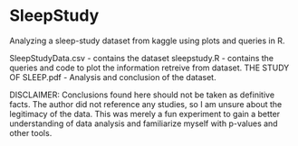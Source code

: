 # SleepStudy

Analyzing a sleep-study dataset from kaggle using plots and queries in R. 

SleepStudyData.csv - contains the dataset
sleepstudy.R - contains the queries and code to plot the information retreive from dataset.
THE STUDY OF SLEEP.pdf - Analysis and conclusion of the dataset.


DISCLAIMER: Conclusions found here should not be taken as definitive facts. The author did not reference any studies, so I am unsure about the legitimacy of the data. This was merely a fun experiment to gain a better understanding of data analysis and familiarize myself with p-values and other tools.
